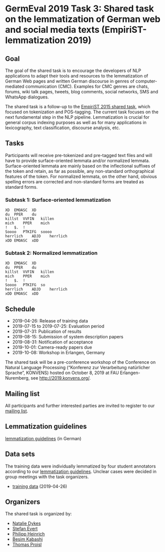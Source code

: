 # GermEval 2019 Task 3: Shared task on the lemmatization of German web and social media texts (EmpiriST-lemmatization 2019) #

## Goal ##

The goal of the shared task is to encourage the developers of NLP
applications to adapt their tools and resources to the lemmatization
of German Web pages and written German discourse in genres of
computer-mediated communication (CMC). Examples for CMC genres are
chats, forums, wiki talk pages, tweets, blog comments, social
networks, SMS and WhatsApp dialogues.

The shared task is a follow-up to the [EmpiriST 2015 shared
task](https://sites.google.com/site/empirist2015/), which focused on
tokenization and POS-tagging. The current task focuses on the next
fundamental step in the NLP pipeline. Lemmatization is crucial for
general corpus indexing purposes as well as for many applications in
lexicography, text classification, discourse analysis, etc.

## Tasks ##

Participants will receive pre-tokenized and pre-tagged text files
and will have to provide surface-oriented lemmata and/or
normalized lemmata. Surface-oriented lemmata are mainly based on
the inflectional suffixes of the token and retain, as far as
possible, any non-standard orthographical features of the
token. For normalized lemmata, on the other hand, obvious
spelling errors are corrected and non-standard forms are treated
as standard forms.

### Subtask 1: Surface-oriented lemmatization ###

    XD	EMOASC	XD
    du	PPER	du
    killst	VVFIN	killen
    mich	PPER	mich
    !	$.	!
    Soooo	PTKIFG	soooo
    herrlich	ADJD	herrlich
    xDD	EMOASC	xDD


### Subtask 2: Normalized lemmatization ###

    XD	EMOASC	XD
    du	PPER	du
    killst	VVFIN	killen
    mich	PPER	mich
    !	$.	!
    Soooo	PTKIFG	so
    herrlich	ADJD	herrlich
    xDD	EMOASC	xDD


## Schedule ##

  * 2019-04-26: Release of training data
  * 2019-07-15 to 2019-07-25: Evaluation period
  * 2019-07-31: Publication of results
  * 2019-08-15: Submission of system description papers
  * 2019-08-31: Notification of acceptance
  * 2019-10-01: Camera-ready papers due
  * 2019-10-08: Workshop in Erlangen, Germany

The shared task will be a pre-conference workshop of the Conference on
Natural Language Processing (“Konferenz zur Verarbeitung natürlicher
Sprache”, KONVENS) hosted on October 8, 2019 at FAU
Erlangen-Nuremberg, see <http://2019.konvens.org/>.

## Mailing list ##

All participants and further interested parties are invited to
register to our [mailing
list](https://lists.fau.de/cgi-bin/listinfo/workshop-lemmatisierung).

## Lemmatization guidelines ##

[lemmatization guidelines](doc/lemmatisierungsrichtlinien.pdf) (in German)

## Data sets ##

The training data were individually lemmatized by four student
annotators according to our [lemmatization
guidelines](doc/lemmatisierungsrichtlinien.pdf). Unclear cases were
decided in group meetings with the task organizers.

  * [training data](data/empirist-lemmatization_training_data_2019-04-26.zip) (2019-04-26)

## Organizers ##

The shared task is organized by:

  * [Natalie Dykes](https://www.germanistik.phil.fau.de/person/natalie-dykes/)
  * [Stefan Evert](http://www.stefan-evert.de/)
  * [Philipp Heinrich](https://philipp-heinrich.eu/)
  * [Besim Kabashi](http://besim-kabashi.net/)
  * [Thomas Proisl](https://thomas-proisl.de/)
